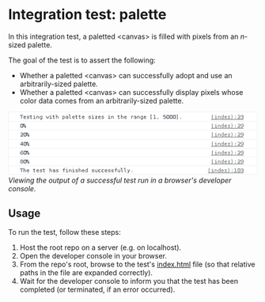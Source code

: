 # Integration test: palette

In this integration test, a paletted \<canvas\> is filled with pixels from an *n*-sized palette.

The goal of the test is to assert the following:
- Whether a paletted \<canvas\> can successfully adopt and use an arbitrarily-sized palette.
- Whether a paletted \<canvas\> can successfully display pixels whose color data comes from an arbitrarily-sized palette.

![](./screenshot.png)\
*Viewing the output of a successful test run in a browser's developer console.*

## Usage

To run the test, follow these steps:

1. Host the root repo on a server (e.g. on localhost).
1. Open the developer console in your browser.
1. From the repo's root, browse to the test's [index.html](./index.html) file (so that relative paths in the file are expanded correctly).
1. Wait for the developer console to inform you that the test has been completed (or terminated, if an error occurred).
